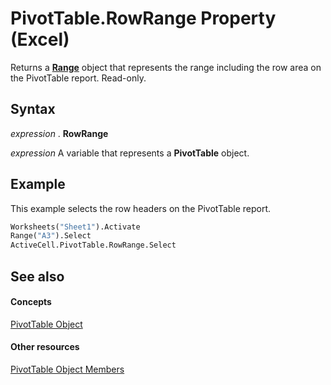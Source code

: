 
# PivotTable.RowRange Property (Excel)

Returns a  **[Range](b8207778-0dcc-4570-1234-f130532cc8cd.md)** object that represents the range including the row area on the PivotTable report. Read-only.


## Syntax

 _expression_ . **RowRange**

 _expression_ A variable that represents a **PivotTable** object.


## Example

This example selects the row headers on the PivotTable report.


```vb
Worksheets("Sheet1").Activate 
Range("A3").Select 
ActiveCell.PivotTable.RowRange.Select
```


## See also


#### Concepts


[PivotTable Object](a9c1d4a0-78a9-f9a6-6daf-91cb63e45842.md)
#### Other resources


[PivotTable Object Members](8e8d1692-cf32-63c6-a1f6-54ddcc2a4964.md)

